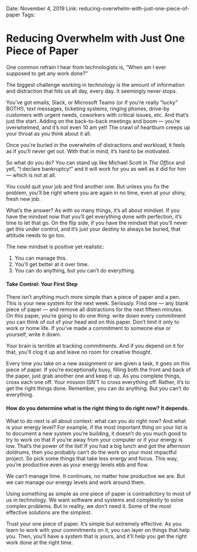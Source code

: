 
Date: November 4, 2019
Link: reducing-overwhelm-with-just-one-piece-of-paper
Tags:


Reducing Overwhelm with Just One Piece of Paper
===============================================

One common refrain I hear from technologists is, “When am I ever supposed to get any work done?”

The biggest challenge working in technology is the amount of information and distraction that hits us all day, every day. It seemingly never stops.

You’ve got emails, Slack, or Microsoft Teams (or if you’re really “lucky” BOTH!), text messages, ticketing systems, ringing phones, drive-by customers with urgent needs, coworkers with critical issues, etc. And that’s just the start. Adding on the back-to-back meetings and boom — you’re overwhelmed, and it’s not even 10 am yet! The crawl of heartburn creeps up your throat as you think about it all.

Once you’re buried in the overwhelm of distractions and workload, it feels as if you’ll never get out. With that in mind, it’s hard to be motivated.

So what do you do? You can stand up like Michael Scott in _The Office_ and yell, “I declare bankruptcy!” and it will work for you as well as it did for him — which is not at all.

You could quit your job and find another one. But unless you fix the problem, you’ll be right where you are again in no time, even at your shiny, fresh new job.

What’s the answer? As with so many things, it’s all about mindset. If you have the mindset now that you’ll get everything done with perfection, it’s time to let that go. On the flip side, if you have the mindset that you’ll never get this under control, and it’s just your destiny to always be buried, that attitude needs to go too.

The new mindset is positive yet realistic:  
1) You can manage this.  
2) You’ll get better at it over time.  
3) You can do anything, but you can’t do everything.

#### Take Control: Your First Step

There isn’t anything much more simple than a piece of paper and a pen.  
This is your new system for the next week. Seriously. Find one — any blank piece of paper — and remove all distractions for the next fifteen minutes. On this paper, you’re going to do one thing: write down every commitment you can think of out of your head and on this paper. Don’t limit it only to work or home life. If you’ve made a commitment to someone else or yourself, write it down.

Your brain is terrible at tracking commitments. And if you depend on it for that, you’ll clog it up and leave no room for creative thought.

Every time you take on a new assignment or are given a task, it goes on this piece of paper. If you’re exceptionally busy, filling both the front and back of the paper, just grab another one and keep it up. As you complete things, cross each one off. Your mission ISN’T to cross everything off. Rather, it’s to get the right things done. Remember, you can do anything. But you can’t do everything.

#### How do you determine what is the right thing to do right now? It depends.

What to do next is all about context: what can you do right now? And what is your energy level? For example, if the most important thing on your list is to document a new system you’re building, it doesn’t do you much good to try to work on that if you’re away from your computer or if your energy is low. That’s the power of the list! If you had a big lunch and got the afternoon doldrums, then you probably can’t do the work on your most impactful project. So pick some things that take less energy and focus. This way, you’re productive even as your energy levels ebb and flow.

We can’t manage time. It continues, no matter how productive we are. But we can manage our energy levels and work around them.

Using something as simple as one piece of paper is contradictory to most of us in technology. We want software and systems and complexity to solve complex problems. But in reality, we don’t need it. Some of the most effective solutions are the simplest.

Trust your one piece of paper. It’s simple but extremely effective. As you learn to work with your commitments on it, you can layer on things that help you. Then, you’ll have a system that is yours, and it’ll help you get the right work done at the right time.

